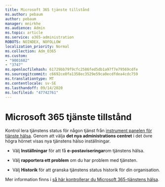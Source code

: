 ```yaml
---
title: Microsoft 365 tjänste tillstånd
ms.author: pebaum
author: pebaum
manager: mnirkhe
ms.audience: Admin
ms.topic: article
ms.service: o365-administration
ROBOTS: NOINDEX, NOFOLLOW
localization_priority: Normal
ms.collection: Adm_O365
ms.custom:
- "9001682"
- "3747"
ms.openlocfilehash: 61729bb79f9cfc2586fed5db1a97f7e79569cdfe
ms.sourcegitcommit: c6692ce0fa1358ec3529e59ca0ecdfdea4cdc759
ms.translationtype: MT
ms.contentlocale: sv-SE
ms.lasthandoff: 09/14/2020
ms.locfileid: "47742761"
---
```

# <a name="microsoft-365-service-health"></a>Microsoft 365 tjänste tillstånd


Kontrol lera tjänstens status för någon tjänst från [instrument panelen för tjänste hälsa](https://admin.microsoft.com/Adminportal/Home?source=applauncher#/servicehealth). Genom att välja **det nya administrations centret** i det övre högra hörnet visas nya tjänstens hälso inställningar.

- Välj **Inställningar** för att få **e-postaviseringar**om tjänstens hälsa.

- Välj **rapportera ett problem** om du har problem med tjänsten.

- Välj **Historik** för att granska tjänstens status historik för din organisation. 

Mer information finns i [så här kontrollerar du Microsoft 365-tjänstens hälsa](https://docs.microsoft.com/office365/enterprise/view-service-health). 